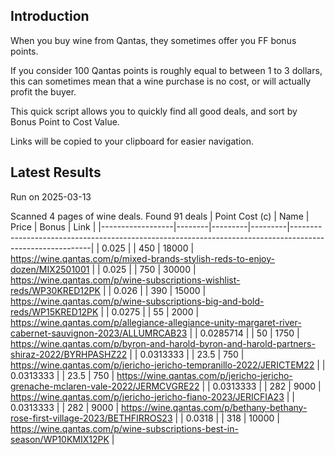 ## Introduction

When you buy wine from Qantas, they sometimes offer you FF bonus points. 

If you consider 100 Qantas points is roughly equal to between 1 to 3 dollars, this can sometimes mean that a wine purchase is no cost, or will actually profit the buyer.

This quick script allows you to quickly find all good deals, and sort by Bonus Point to Cost Value.

Links will be copied to your clipboard for easier navigation.

## Latest Results

Run on 2025-03-13

Scanned 4 pages of wine deals.
Found 91 deals
|   Point Cost (c) | Name   |   Price |   Bonus | Link                                                                                                     |
|------------------|--------|---------|---------|----------------------------------------------------------------------------------------------------------|
|        0.025     |        |   450   |   18000 | https://wine.qantas.com/p/mixed-brands-stylish-reds-to-enjoy-dozen/MIX2501001                            |
|        0.025     |        |   750   |   30000 | https://wine.qantas.com/p/wine-subscriptions-wishlist-reds/WP30KRED12PK                                  |
|        0.026     |        |   390   |   15000 | https://wine.qantas.com/p/wine-subscriptions-big-and-bold-reds/WP15KRED12PK                              |
|        0.0275    |        |    55   |    2000 | https://wine.qantas.com/p/allegiance-allegiance-unity-margaret-river-cabernet-sauvignon-2023/ALLUMRCAB23 |
|        0.0285714 |        |    50   |    1750 | https://wine.qantas.com/p/byron-and-harold-byron-and-harold-partners-shiraz-2022/BYRHPASHZ22             |
|        0.0313333 |        |    23.5 |     750 | https://wine.qantas.com/p/jericho-jericho-tempranillo-2022/JERICTEM22                                    |
|        0.0313333 |        |    23.5 |     750 | https://wine.qantas.com/p/jericho-jericho-grenache-mclaren-vale-2022/JERMCVGRE22                         |
|        0.0313333 |        |   282   |    9000 | https://wine.qantas.com/p/jericho-jericho-fiano-2023/JERICFIA23                                          |
|        0.0313333 |        |   282   |    9000 | https://wine.qantas.com/p/bethany-bethany-rose-first-village-2023/BETHFIRROS23                           |
|        0.0318    |        |   318   |   10000 | https://wine.qantas.com/p/wine-subscriptions-best-in-season/WP10KMIX12PK                                 |

